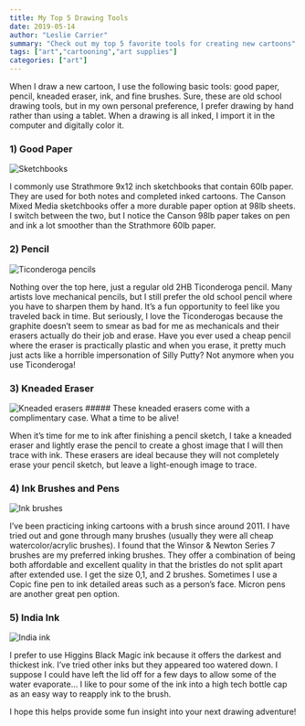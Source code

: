 ```yaml
---
title: My Top 5 Drawing Tools
date: 2019-05-14
author: "Leslie Carrier"
summary: "Check out my top 5 favorite tools for creating new cartoons"
tags: ["art","cartooning","art supplies"] 
categories: ["art"]
---
```


When I draw a new cartoon, I use the following basic tools: good paper, pencil, kneaded eraser, ink, and fine brushes. Sure, these are old school drawing tools, but in my own personal preference, I prefer drawing by hand rather than using a tablet. When a drawing is all inked, I import it in the computer and digitally color it.

### 1) Good Paper

<img src="https://lesliecarrier.com/images/blog/drawing_supplies/sketchbooks.jpg" class="img-responsive img-centered" alt="Sketchbooks">

I commonly use Strathmore 9x12 inch sketchbooks that contain 60lb paper. They are used for both notes and completed inked cartoons. The Canson Mixed Media sketchbooks offer a more durable paper option at 98lb sheets. I switch between the two, but I notice the Canson 98lb paper takes on pen and ink a lot smoother than the Strathmore 60lb paper.

### 2) Pencil

<img src="https://lesliecarrier.com/images/blog/drawing_supplies/pencils.jpg" class="img-responsive img-centered" alt="Ticonderoga pencils">

Nothing over the top here, just a regular old 2HB Ticonderoga pencil. Many artists love mechanical pencils, but I still prefer the old school pencil where you have to sharpen them by hand. It’s a fun opportunity to feel like you traveled back in time. But seriously, I love the Ticonderogas because the graphite doesn’t seem to smear as bad for me as mechanicals and their erasers actually do their job and erase. Have you ever used a cheap pencil where the eraser is practically plastic and when you erase, it pretty much just acts like a horrible impersonation of Silly Putty? Not anymore when you use Ticonderoga!

### 3) Kneaded Eraser

<img src="https://lesliecarrier.com/images/blog/drawing_supplies/erasers.jpg" class="img-responsive img-centered" alt="Kneaded erasers">
##### These kneaded erasers come with a complimentary case. What a time to be alive!

When it’s time for me to ink after finishing a pencil sketch, I take a kneaded eraser and lightly erase the pencil to create a ghost image that I will then trace with ink. These erasers are ideal because they will not completely erase your pencil sketch, but leave a light-enough image to trace.

### 4) Ink Brushes and Pens

<img src="https://lesliecarrier.com/images/blog/drawing_supplies/brushes.jpg" class="img-responsive img-centered" alt="Ink brushes">

I’ve been practicing inking cartoons with a brush since around 2011. I have tried out and gone through many brushes (usually they were all cheap watercolor/acrylic brushes). I found that the Winsor & Newton Series 7 brushes are my preferred inking brushes. They offer a combination of being both affordable and excellent quality in that the bristles do not split apart after extended use. I get the size 0,1, and 2 brushes.
Sometimes I use a Copic fine pen to ink detailed areas such as a person’s face. Micron pens are another great pen option.

### 5) India Ink

<img src="https://lesliecarrier.com/images/blog/drawing_supplies/ink.jpg" class="img-responsive img-centered" alt="India ink">

I prefer to use Higgins Black Magic ink because it offers the darkest and thickest ink. I’ve tried other inks but they appeared too watered down. I suppose I could have left the lid off for a few days to allow some of the water evaporate… 
I like to pour some of the ink into a high tech bottle cap as an easy way to reapply ink to the brush.

I hope this helps provide some fun insight into your next drawing adventure!

